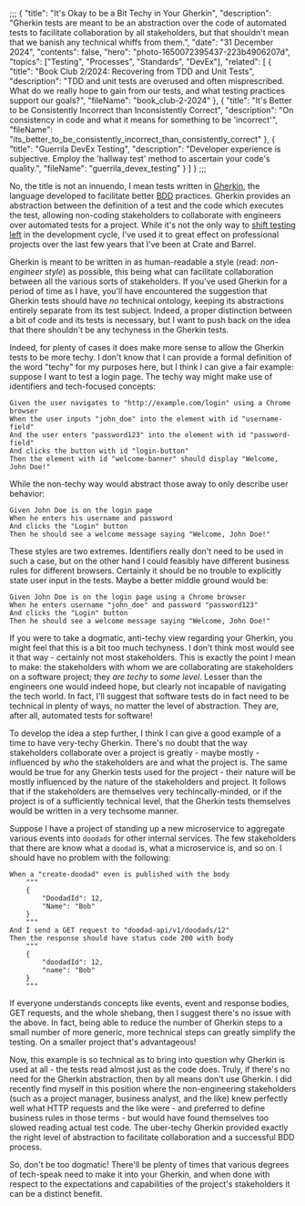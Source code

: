 ;;;
{
	"title": "It's Okay to be a Bit Techy in Your Gherkin",
	"description": "Gherkin tests are meant to be an abstraction over the code of automated tests to facilitate collaboration by all stakeholders, but that shouldn't mean that we banish any technical whiffs from them.",
	"date": "31 December 2024",
	"contents": false,
	"hero": "photo-1650072395437-223b4906207d",
    "topics": ["Testing", "Processes", "Standards", "DevEx"],
    "related": [
		{ "title": "Book Club 2/2024: Recovering from TDD and Unit Tests", "description": "TDD and unit tests are overused and often misprescribed. What do we really hope to gain from our tests, and what testing practices support our goals?", "fileName": "book_club-2-2024" },
		{ "title": "It's Better to be Consistently Incorrect than Inconsistently Correct", "description": "On consistency in code and what it means for something to be 'incorrect'", "fileName": "its_better_to_be_consistently_incorrect_than_consistently_correct" },
		{ "title": "Guerrila DevEx Testing", "description": "Developer experience is subjective. Employ the 'hallway test' method to ascertain your code's quality.", "fileName": "guerrila_devex_testing" }
    ]
}
;;;

No, the title is not an innuendo, I mean tests written in [Gherkin](https://www.functionize.com/blog/what-is-gherkin-how-do-you-write-gherkin-tests), the language developed to facilitate better [BDD](https://en.wikipedia.org/wiki/Behavior-driven_development) practices. Gherkin provides an abstraction between the definition of a test and the code which executes the test, allowing non-coding stakeholders to collaborate with engineers over automated tests for a project. While it's not the only way to [shift testing left](https://en.wikipedia.org/wiki/Shift-left_testing) in the development cycle, I've used it to great effect on professional projects over the last few years that I've been at Crate and Barrel.

Gherkin is meant to be written in as human-readable a style (read: _non-engineer style_) as possible, this being what can facilitate collaboration between all the various sorts of stakeholders. If you've used Gherkin for a period of time as I have, you'll have encountered the suggestion that Gherkin tests should have _no_ technical ontology, keeping its abstractions entirely separate from its test subject. Indeed, a proper distinction between a bit of code and its tests is necessary, but I want to push back on the idea that there shouldn't be any techyness in the Gherkin tests.

Indeed, for plenty of cases it does make more sense to allow the Gherkin tests to be more techy. I don't know that I can provide a formal definition of the word "techy" for my purposes here, but I think I can give a fair example: suppose I want to test a login page. The techy way might make use of identifiers and tech-focused concepts:

```
Given the user navigates to "http://example.com/login" using a Chrome browser
When the user inputs "john_doe" into the element with id "username-field"
And the user enters "password123" into the element with id "password-field"
And clicks the button with id "login-button"
Then the element with id "welcome-banner" should display "Welcome, John Doe!"
```

While the non-techy way would abstract those away to only describe user behavior:

```
Given John Doe is on the login page
When he enters his username and password
And clicks the "Login" button
Then he should see a welcome message saying "Welcome, John Doe!"
```

These styles are two extremes. Identifiers really don't need to be used in such a case, but on the other hand I could feasibly have different business rules for different browsers. Certainly it should be no trouble to explicitly state user input in the tests. Maybe a better middle ground would be:

```
Given John Doe is on the login page using a Chrome browser
When he enters username "john_doe" and password "password123"
And clicks the "Login" button
Then he should see a welcome message saying "Welcome, John Doe!"
```

If you were to take a dogmatic, anti-techy view regarding your Gherkin, you might feel that this is a bit too much techyness. I don't think most would see it that way - certainly not most stakeholders. This is exactly the point I mean to make: the stakeholders with whom we are collaborating are stakeholders on a software project; they _are techy_ to _some level_. Lesser than the engineers one would indeed hope, but clearly not incapable of navigating the tech world. In fact, I'll suggest that software tests do in fact need to be technical in plenty of ways, no matter the level of abstraction. They are, after all, automated tests for software!

To develop the idea a step further, I think I can give a good example of a time to have very-techy Gherkin. There's no doubt that the way stakeholders collaborate over a project is greatly - maybe mostly - influenced by _who_ the stakeholders are and what the project is. The same would be true for any Gherkin tests used for the project - their nature will be mostly influenced by the nature of the stakeholders and project. It follows that if the stakeholders are themselves very techincally-minded, or if the project is of a sufficiently technical level, that the Gherkin tests themselves would be written in a very techsome manner.

Suppose I have a project of standing up a new microservice to aggregate various events into `doodads` for other internal services. The few stakeholders that there are know what a `doodad` is, what a microservice is, and so on. I should have no problem with the following:

```
When a "create-doodad" even is published with the body
    """
    {
        "DoodadId": 12,
        "Name": "Bob"
    }
    """
And I send a GET request to "doodad-api/v1/doodads/12"
Then the response should have status code 200 with body
    """
    {
        "doodadId": 12,
        "name": "Bob"
    }
    """
```

If everyone understands concepts like events, event and response bodies, GET requests, and the whole shebang, then I suggest there's no issue with the above. In fact, being able to reduce the number of Gherkin steps to a small number of more generic, more technical steps can greatly simplify the testing. On a smaller project that's advantageous!

Now, this example is so technical as to bring into question why Gherkin is used at all - the tests read almost just as the code does. Truly, if there's no need for the Gherkin abstraction, then by all means don't use Gherkin. I did recently find myself in this position where the non-engineering stakeholders (such as a project manager, business analyst, and the like) knew perfectly well what HTTP requests and the like were - and preferred to define business rules in those terms - but would have found themselves too slowed reading actual test code. The uber-techy Gherkin provided exactly the right level of abstraction to facilitate collaboration and a successful BDD process.

So, don't be too dogmatic! There'll be plenty of times that various degrees of tech-speak need to make it into your Gherkin, and when done with respect to the expectations and capabilities of the project's stakeholders it can be a distinct benefit.